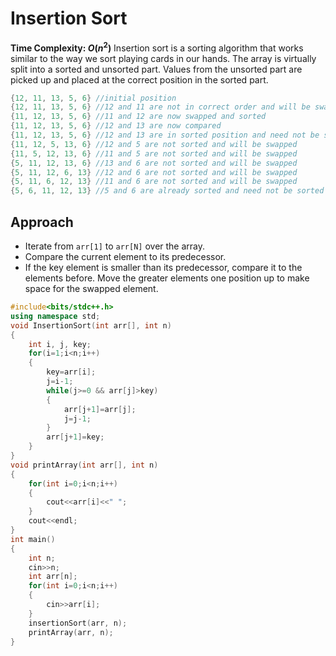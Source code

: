# Insertion Sort
**Time Complexity: $O(n^2)$**
Insertion sort is a sorting algorithm that works similar to the way we sort playing cards in our hands. The array is virtually split into a sorted and unsorted part. Values from the unsorted part are picked up and placed at the correct position in the sorted part.
```cpp
{12, 11, 13, 5, 6} //initial position
{12, 11, 13, 5, 6} //12 and 11 are not in correct order and will be swapped
{11, 12, 13, 5, 6} //11 and 12 are now swapped and sorted
{11, 12, 13, 5, 6} //12 and 13 are now compared
{11, 12, 13, 5, 6} //12 and 13 are in sorted position and need not be swapped
{11, 12, 5, 13, 6} //12 and 5 are not sorted and will be swapped
{11, 5, 12, 13, 6} //11 and 5 are not sorted and will be swapped
{5, 11, 12, 13, 6} //13 and 6 are not sorted and will be swapped
{5, 11, 12, 6, 13} //12 and 6 are not sorted and will be swapped
{5, 11, 6, 12, 13} //11 and 6 are not sorted and will be swapped
{5, 6, 11, 12, 13} //5 and 6 are already sorted and need not be sorted
```
## Approach
* Iterate from `arr[1]` to `arr[N]` over the array.
* Compare the current element to its predecessor.
* If the key element is smaller than its predecessor, compare it to the elements before. Move the greater elements one position up to make space for the swapped element.

```cpp
#include<bits/stdc++.h>
using namespace std;
void InsertionSort(int arr[], int n)
{
	int i, j, key;
	for(i=1;i<n;i++)
	{
		key=arr[i];
		j=i-1;
		while(j>=0 && arr[j]>key)
		{
			arr[j+1]=arr[j];
			j=j-1;
		}
		arr[j+1]=key;
	}
}
void printArray(int arr[], int n)
{
	for(int i=0;i<n;i++)
	{
		cout<<arr[i]<<" ";
	}
	cout<<endl;
}
int main()
{
	int n;
	cin>>n;
	int arr[n];
	for(int i=0;i<n;i++)
	{
		cin>>arr[i];
	}
	insertionSort(arr, n);
	printArray(arr, n);
}
```